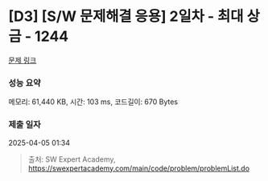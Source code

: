 # [D3] [S/W 문제해결 응용] 2일차 - 최대 상금 - 1244 

[문제 링크](https://swexpertacademy.com/main/code/problem/problemDetail.do?contestProbId=AV15Khn6AN0CFAYD) 

### 성능 요약

메모리: 61,440 KB, 시간: 103 ms, 코드길이: 670 Bytes

### 제출 일자

2025-04-05 01:34



> 출처: SW Expert Academy, https://swexpertacademy.com/main/code/problem/problemList.do